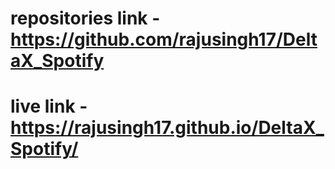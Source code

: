 # repositories link - https://github.com/rajusingh17/DeltaX_Spotify
# live link  -  https://rajusingh17.github.io/DeltaX_Spotify/
